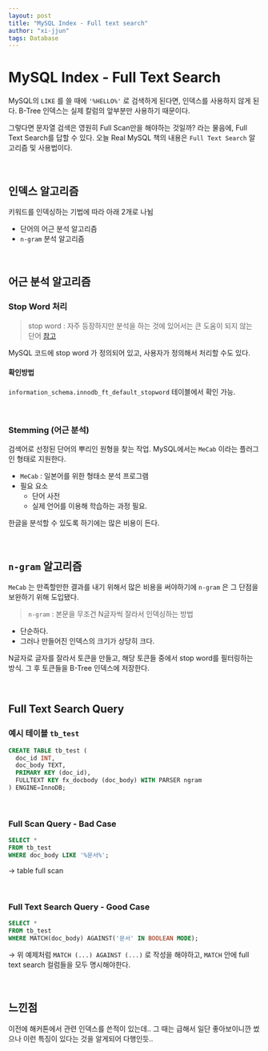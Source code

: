 ```yaml
---
layout: post
title: "MySQL Index - Full text search"
author: "xi-jjun"
tags: Database
---
```


# MySQL Index - Full Text Search

MySQL의 `LIKE` 를 쓸 때에 `'%HELLO%'` 로 검색하게 된다면, 인덱스를 사용하지 않게 된다. B-Tree 인덱스는 실제 칼럼의 앞부분만 사용하기 때문이다.

그렇다면 문자열 검색은 영원히 Full Scan만을 해야하는 것일까? 라는 물음에, Full Text Search를 답할 수 있다. 오늘 Real MySQL 책의 내용은 `Full Text Search` 알고리즘 및 사용법이다.

<br>

## 인덱스 알고리즘

키워드를 인덱싱하는 기법에 따라 아래 2개로 나뉨

- 단어의 어근 분석 알고리즘
- `n-gram` 분석 알고리즘 

<br>

## 어근 분석 알고리즘

### Stop Word 처리

> stop word : 자주 등장하지만 분석을 하는 것에 있어서는 큰 도움이 되지 않는 단어 [참고](https://wikidocs.net/22530)

MySQL 코드에 stop word 가 정의되어 있고, 사용자가 정의해서 처리할 수도 있다.

#### 확인방법

`information_schema.innodb_ft_default_stopword` 테이블에서 확인 가능.

<br>

### Stemming (어근 분석)

검색어로 선정된 단어의 뿌리인 원형을 찾는 작업. MySQL에서는 `MeCab` 이라는 플러그인 형태로 지원한다.

- `MeCab` : 일본어를 위한 형태소 분석 프로그램
- 필요 요소
  - 단어 사전
  - 실제 언어를 이용해 학습하는 과정 필요.

한글을 분석할 수 있도록 하기에는 많은 비용이 든다.

<br>

## `n-gram` 알고리즘

`MeCab` 는 만족할만한 결과를 내기 위해서 많은 비용을 써야하기에 `n-gram` 은 그 단점을 보완하기 위해 도입됐다.

> `n-gram` : 본문을 무조건 N글자씩 잘라서 인덱싱하는 방법

- 단순하다.
- 그러나 만들어진 인덱스의 크기가 상당히 크다.

N글자로 글자를 잘라서 토큰을 만들고, 해당 토큰들 중에서 stop word를 필터링하는 방식. 그 후 토큰들을 B-Tree 인덱스에 저장한다.

<br>

## Full Text Search Query

### 예시 테이블 `tb_test`

```sql
CREATE TABLE tb_test (
  doc_id INT,
  doc_body TEXT,
  PRIMARY KEY (doc_id),
  FULLTEXT KEY fx_docbody (doc_body) WITH PARSER ngram
) ENGINE=InnoDB;
```

<br>

### Full Scan Query - Bad Case

```sql
SELECT *
FROM tb_test
WHERE doc_body LIKE '%문서%';
```

→ table full scan

<br>

### Full Text Search Query - Good Case

```sql
SELECT *
FROM tb_test
WHERE MATCH(doc_body) AGAINST('문서' IN BOOLEAN MODE);
```

→ 위 예제처럼 `MATCH (...) AGAINST (...)` 로 작성을 해야하고, `MATCH` 안에 full text search 컬럼들을 모두 명시해야한다.

<br>

## 느낀점

이전에 해커톤에서 관련 인덱스를 쓴적이 있는데.. 그 때는 급해서 일단 좋아보이니깐 썼으나 이런 특징이 있다는 것을 알게되어 다행인듯..
